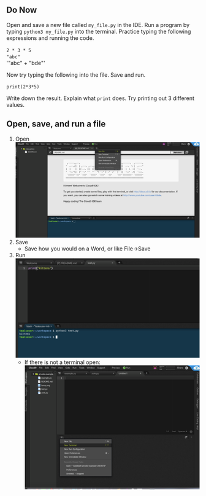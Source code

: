 ## Do Now
Open and save a new file called `my_file.py` in the IDE. Run a program by typing `python3 my_file.py` into the terminal. Practice typing the following expressions and running the code. 
 
`2 * 3 * 5`
<br>
`"abc"`
<br>
'"abc" + "bde"'
<br>

Now try typing the following into the file. Save and run. 
```
print(2*3*5)
```
Write down the result. Explain what `print` does. Try printing out 3 different values.


## Open, save, and run a file 
1. Open
![Open A file](new_file_photo.png)
2. Save
    * Save how you would on a Word, or like File->Save
3. Run 
![Run Python 3](running_file_python3.png)
    * If there is not a terminal open: 
    ![New Terminal](new_terminal_photo.png)

